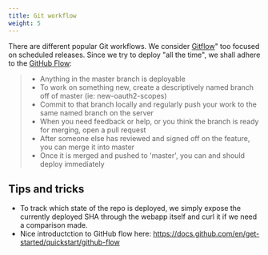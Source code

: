 ```yaml
---
title: Git workflow
weight: 5
---
```

There are different popular Git workflows. We consider [Gitflow](https://www.atlassian.com/git/tutorials/comparing-workflows/gitflow-workflow)" too focused on scheduled releases. Since we try to deploy "all the time", we shall adhere to the [GitHub Flow](https://githubflow.github.io/):

> - Anything in the master branch is deployable
> - To work on something new, create a descriptively named branch off of master (ie: new-oauth2-scopes)
> - Commit to that branch locally and regularly push your work to the same named branch on the server
> - When you need feedback or help, or you think the branch is ready for merging, open a pull request
> - After someone else has reviewed and signed off on the feature, you can merge it into master
> - Once it is merged and pushed to 'master', you can and should deploy immediately

## Tips and tricks

- To track which state of the repo is deployed, we simply expose the currently deployed SHA through the webapp itself and curl it if we need a comparison made.
- Nice introductction to GitHub flow here: https://docs.github.com/en/get-started/quickstart/github-flow
